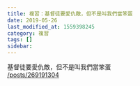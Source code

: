 ```yaml
---
title: 複習：基督徒要愛仇敵，但不是叫我們當笨蛋
date: 2019-05-26
last_modified_at: 1559398245
category: 複習
tags: []
sidebar: 
---
```


<p>基督徒要愛仇敵，但不是叫我們當笨蛋<br/>
<a href="/posts/269191304" target="_blank">/posts/269191304</a></p>
<p> </p>
